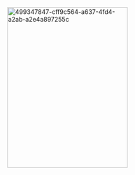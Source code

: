 <img width="275" height="367" alt="499347847-cff9c564-a637-4fd4-a2ab-a2e4a897255c" src="https://github.com/user-attachments/assets/4233d9bd-419c-4427-9c31-74994df14aee" />
